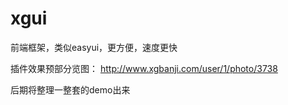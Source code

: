 # xgui
前端框架，类似easyui，更方便，速度更快

插件效果预部分览图：
http://www.xgbanji.com/user/1/photo/3738

后期将整理一整套的demo出来

